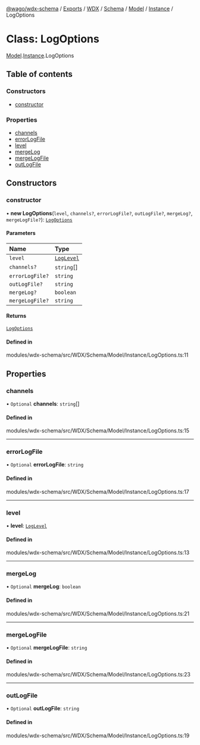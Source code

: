 [@wago/wdx-schema](../README.md) / [Exports](../modules.md) / [WDX](../modules/WDX.md) / [Schema](../modules/WDX.Schema.md) / [Model](../modules/WDX.Schema.Model.md) / [Instance](../modules/WDX.Schema.Model.Instance.md) / LogOptions

# Class: LogOptions

[Model](../modules/WDX.Schema.Model.md).[Instance](../modules/WDX.Schema.Model.Instance.md).LogOptions

## Table of contents

### Constructors

- [constructor](WDX.Schema.Model.Instance.LogOptions.md#constructor)

### Properties

- [channels](WDX.Schema.Model.Instance.LogOptions.md#channels)
- [errorLogFile](WDX.Schema.Model.Instance.LogOptions.md#errorlogfile)
- [level](WDX.Schema.Model.Instance.LogOptions.md#level)
- [mergeLog](WDX.Schema.Model.Instance.LogOptions.md#mergelog)
- [mergeLogFile](WDX.Schema.Model.Instance.LogOptions.md#mergelogfile)
- [outLogFile](WDX.Schema.Model.Instance.LogOptions.md#outlogfile)

## Constructors

### constructor

• **new LogOptions**(`level`, `channels?`, `errorLogFile?`, `outLogFile?`, `mergeLog?`, `mergeLogFile?`): [`LogOptions`](WDX.Schema.Model.Instance.LogOptions.md)

#### Parameters

| Name | Type |
| :------ | :------ |
| `level` | [`LogLevel`](../enums/WDX.Schema.Model.Instance.LogLevel.md) |
| `channels?` | `string`[] |
| `errorLogFile?` | `string` |
| `outLogFile?` | `string` |
| `mergeLog?` | `boolean` |
| `mergeLogFile?` | `string` |

#### Returns

[`LogOptions`](WDX.Schema.Model.Instance.LogOptions.md)

#### Defined in

modules/wdx-schema/src/WDX/Schema/Model/Instance/LogOptions.ts:11

## Properties

### channels

• `Optional` **channels**: `string`[]

#### Defined in

modules/wdx-schema/src/WDX/Schema/Model/Instance/LogOptions.ts:15

___

### errorLogFile

• `Optional` **errorLogFile**: `string`

#### Defined in

modules/wdx-schema/src/WDX/Schema/Model/Instance/LogOptions.ts:17

___

### level

• **level**: [`LogLevel`](../enums/WDX.Schema.Model.Instance.LogLevel.md)

#### Defined in

modules/wdx-schema/src/WDX/Schema/Model/Instance/LogOptions.ts:13

___

### mergeLog

• `Optional` **mergeLog**: `boolean`

#### Defined in

modules/wdx-schema/src/WDX/Schema/Model/Instance/LogOptions.ts:21

___

### mergeLogFile

• `Optional` **mergeLogFile**: `string`

#### Defined in

modules/wdx-schema/src/WDX/Schema/Model/Instance/LogOptions.ts:23

___

### outLogFile

• `Optional` **outLogFile**: `string`

#### Defined in

modules/wdx-schema/src/WDX/Schema/Model/Instance/LogOptions.ts:19
